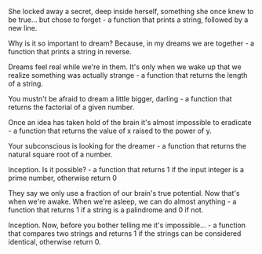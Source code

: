  She locked away a secret, deep inside herself, something she once knew to be true... but chose to forget -  a function that prints a string, followed by a new line.

Why is it so important to dream? Because, in my dreams we are together - a function that prints a string in reverse.

Dreams feel real while we're in them. It's only when we wake up that we realize something was actually strange - a function that returns the length of a string.

You mustn't be afraid to dream a little bigger, darling - a function that returns the factorial of a given number.

Once an idea has taken hold of the brain it's almost impossible to eradicate -  a function that returns the value of x raised to the power of y.

Your subconscious is looking for the dreamer -  a function that returns the natural square root of a number.

Inception. Is it possible? -  a function that returns 1 if the input integer is a prime number, otherwise return 0

They say we only use a fraction of our brain's true potential. Now that's when we're awake. When we're asleep, we can do almost anything - a function that returns 1 if a string is a palindrome and 0 if not.

Inception. Now, before you bother telling me it's impossible... - a function that compares two strings and returns 1 if the strings can be considered identical, otherwise return 0.
